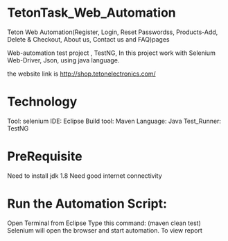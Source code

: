
<h1 align="left">TetonTask_Web_Automation</h1>
  
Teton Web Automation(Register, Login, Reset Passwordss, Products-Add, Delete & Checkout, About us, Contact us and FAQ)pages

Web-automation test project , TestNG, In this project work with Selenium Web-Driver, Json, using java language.

the website link is http://shop.tetonelectronics.com/

<h1 align="left">Technology</h1>
  
Tool: selenium
IDE: Eclipse
Build tool: Maven
Language: Java
Test_Runner: TestNG
  
<h1 align="left">PreRequisite</h1>
  
Need to install jdk 1.8
Need good internet connectivity
  
<h1 align="left">Run the Automation Script:</h1>
  
Open Terminal from Eclipse
Type this command: (maven clean test)
Selenium will open the browser and start automation.
To view report
